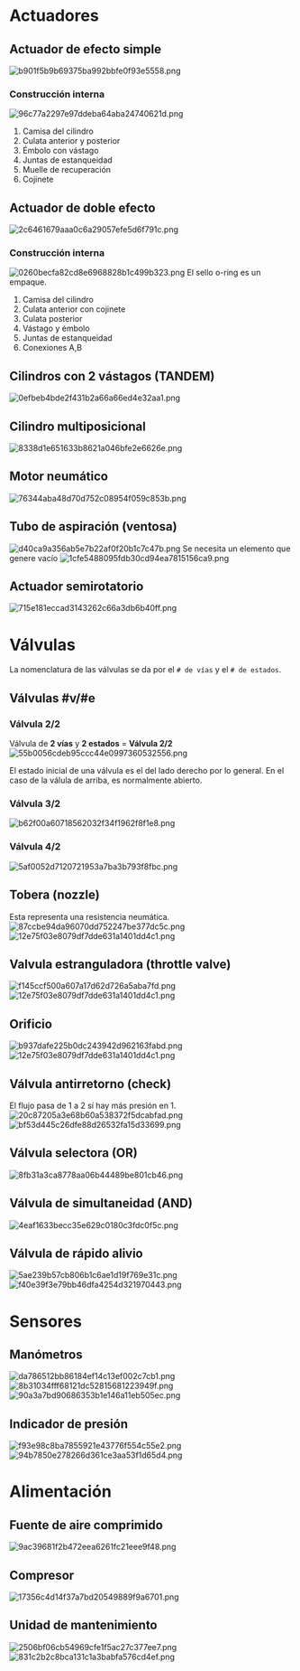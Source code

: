 # Actuadores
## Actuador de efecto simple
![b901f5b9b69375ba992bbfe0f93e5558.png](../../img/72fadf5216b146759503ccc09ea068e9.png)
### Construcción interna
![96c77a2297e97ddeba64aba24740621d.png](../../img/7613c7fa4ab548a2bb9d3dcb6c0f3e37.png)
1. Camisa del cilindro
2. Culata anterior y posterior
3. Émbolo con vástago
4. Juntas de estanqueidad
5. Muelle de recuperación
6. Cojinete
## Actuador de doble efecto
![2c6461679aaa0c6a29057efe5d6f791c.png](../../img/6fc25729cfbe4513b9ffe215630dc8f3.png)

### Construcción interna
![0260becfa82cd8e6968828b1c499b323.png](../../img/a311c501d3294ac597a8d15d9efd11ff.png)
El sello o-ring es un empaque.

1. Camisa del cilindro
2. Culata anterior con cojinete
3. Culata posterior
4. Vástago y émbolo
5. Juntas de estanqueidad
6. Conexiones A,B

## Cilindros con 2 vástagos (TANDEM)
![0efbeb4bde2f431b2a66a66ed4e32aa1.png](../../img/d39f6f90192449e59f89932548da7d5b.png)
## Cilindro multiposicional
![8338d1e651633b8621a046bfe2e6626e.png](../../img/7161b8ac59ce4b338b563d16a461a17e.png)
## Motor neumático
![76344aba48d70d752c08954f059c853b.png](../../img/c8d139cbcc99476bb6a35a824ffbc14a.png)
## Tubo de aspiración (ventosa)
![d40ca9a356ab5e7b22af0f20b1c7c47b.png](../../img/466ec9dfb6f64282b332d113399bb937.png)
Se necesita un elemento que genere vacío
![1cfe5488095fdb30cd94ea7815156ca9.png](../../img/c9275c34e494420fbe116f32895a4301.png)
## Actuador semirotatorio
![715e181eccad3143262c66a3db6b40ff.png](../../img/6b46def9e6d74740b11ff8bfe86a03cd.png)

# Válvulas
La nomenclatura de las válvulas se da por el `# de vías` y el `# de estados`.

## Válvulas #v/#e
### Válvula 2/2
Válvula de **2 vías** y **2 estados** = **Válvula 2/2**
![55b0056cdeb95ccc44e0997360532556.png](../../img/00c030dee562495cb20ce0eb383d1c49.png)

El estado inicial de una válvula es el del lado derecho por lo general. En el caso de la válula de arriba, es normalmente abierto.

### Válvula 3/2
![b62f00a60718562032f34f1962f8f1e8.png](../../img/4cef2268793043c1a93644b576fdf98f.png)
### Válvula 4/2
![5af0052d7120721953a7ba3b793f8fbc.png](../../img/3dbf6d3f967d4ad290a94d16248604d2.png)


## Tobera (nozzle)
Esta representa una resistencia neumática.
![87ccbe94da96070dd752247be377dc5c.png](../../img/48f5ccfeba704147b15d2a2a86f901ec.png)
![12e75f03e8079df7dde631a1401dd4c1.png](../../img/35732e57eab34750952f61c23aa62ed6.png)

## Valvula estranguladora (throttle valve)
![f145ccf500a607a17d62d726a5aba7fd.png](../../img/8624226b2d7e46cfb049560143d1fe63.png)
![12e75f03e8079df7dde631a1401dd4c1.png](../../img/35732e57eab34750952f61c23aa62ed6.png)

## Orificio
![b937dafe225b0dc243942d962163fabd.png](../../img/0741126c9b7f44f2b47c8e0c540c6bfb.png)
![12e75f03e8079df7dde631a1401dd4c1.png](../../img/35732e57eab34750952f61c23aa62ed6.png)

## Válvula antirretorno (check)
El flujo pasa de 1 a 2 sí hay más presión en 1.
![20c87205a3e68b60a538372f5dcabfad.png](../../img/cab02bc4e6f54f3886d5bccbfec7c9c9.png)![bf53d445c26dfe88d26532fa15d33699.png](../../img/3f2d6d756a074c18ab54545f403f63e9.png)

## Válvula selectora (OR)
![8fb31a3ca8778aa06b44489be801cb46.png](../../img/e1f83e23d3e1489aa20b70ceaa5cfd18.png)


## Válvula de simultaneidad (AND)
![4eaf1633becc35e629c0180c3fdc0f5c.png](../../img/96cbbb820f69489c84d3006e9c7bc4d1.png)

## Válvula de rápido alivio
![5ae239b57cb806b1c6ae1d19f769e31c.png](../../img/4760926bf9d24e8b83b4b8650ab0f6d1.png)
![f40e39f3e79bb46dfa4254d321970443.png](../../img/263063f4fefc4d198095c97df0da3228.png)

# Sensores
## Manómetros
![da786512bb86184ef14c13ef002c7cb1.png](../../img/8c94b50003a14a95904e3a7c27d4f3ba.png)![8b31034fff68121dc52815681223949f.png](../../img/69bad82d460f47d29b5dec280bf58f4f.png)![90a3a7bd90686353b1e146a11eb505ec.png](../../img/acc9541c59aa4ccd8b9d7d0ee8dad8d2.png)

## Indicador de presión
![f93e98c8ba7855921e43776f554c55e2.png](../../img/9bf7a40685bf49a196a2c859146622f5.png)![94b7850e278266d361ce3aa53f1d65d4.png](../../img/68695491b1c8449cbe23a83e96cd247e.png)

# Alimentación
## Fuente de aire comprimido
![9ac39681f2b472eea6261fc21eee9f48.png](../../img/9d84a065ef8542cdabdad3afffff547a.png)

## Compresor
![17356c4d14f37a7bd20549889f9a6701.png](../../img/668065a424dd403787ead7a8bedbb422.png)

## Unidad de mantenimiento
![2506bf06cb54969cfe1f5ac27c377ee7.png](../../img/99091f3225364e39948d6a338a84343c.png)![831c2b2c8bca131c1a3babfa576cd4ef.png](../../img/c33cf9fcf57a4a2583e9eebca3b87454.png)